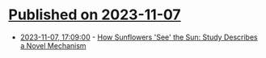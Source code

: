 # [Published on 2023-11-07](index.md)

* [2023-11-07, 17:09:00](https://soylentnews.org/article.pl?sid=23/11/06/1050236&from=rss) - [How Sunflowers 'See' the Sun: Study Describes a Novel Mechanism](https://soylentnews.org/article.pl?sid=23/11/06/1050236&from=rss)
